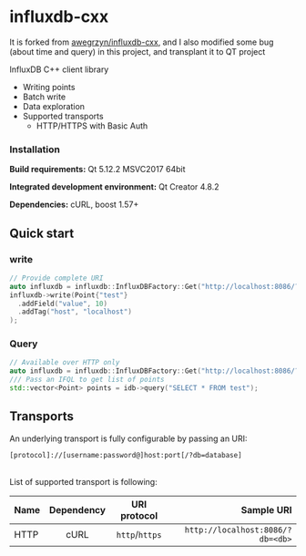 # influxdb-cxx

It is forked from [awegrzyn/influxdb-cxx](https://github.com/awegrzyn/influxdb-cxx), and I also modified some bug (about time and query) in this project, and transplant it to QT project

InfluxDB C++ client library
 - Writing points
 - Batch write
 - Data exploration
 - Supported transports
   - HTTP/HTTPS with Basic Auth


 ### Installation

 __Build requirements:__
Qt 5.12.2 MSVC2017 64bit 

__Integrated development environment:__
Qt Creator 4.8.2

__Dependencies:__
 cURL, boost 1.57+ 

## Quick start

### write

```cpp
// Provide complete URI
auto influxdb = influxdb::InfluxDBFactory::Get("http://localhost:8086/?db=test");
influxdb->write(Point{"test"}
  .addField("value", 10)
  .addTag("host", "localhost")
);
```


### Query

```cpp
// Available over HTTP only
auto influxdb = influxdb::InfluxDBFactory::Get("http://localhost:8086/?db=test");
/// Pass an IFQL to get list of points
std::vector<Point> points = idb->query("SELECT * FROM test");
```

## Transports

An underlying transport is fully configurable by passing an URI:
```
[protocol]://[username:password@]host:port[/?db=database]
```
<br>
List of supported transport is following:

| Name        | Dependency  | URI protocol   | Sample URI                            |
| ----------- |:-----------:|:--------------:| -------------------------------------:|
| HTTP        | cURL        | `http`/`https` | `http://localhost:8086/?db=<db>`      |
